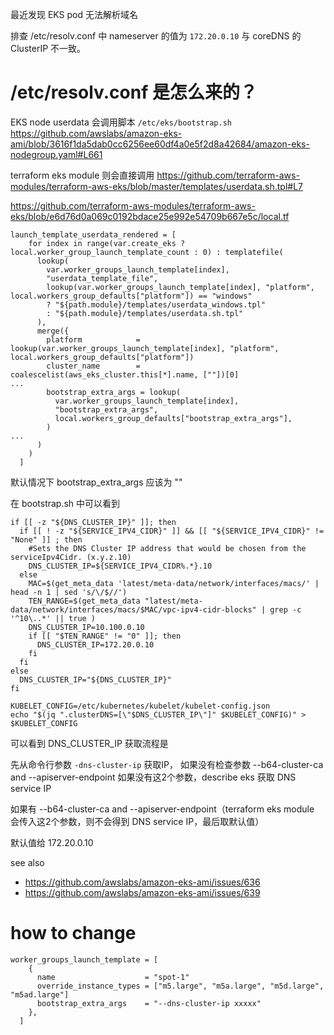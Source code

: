 最近发现 EKS pod 无法解析域名

排查 /etc/resolv.conf 中 nameserver 的值为 `172.20.0.10` 与 coreDNS 的 ClusterIP 不一致。


# /etc/resolv.conf 是怎么来的？

EKS node userdata 会调用脚本 `/etc/eks/bootstrap.sh` https://github.com/awslabs/amazon-eks-ami/blob/3616f1da5dab0cc6256ee60df4a0e5f2d8a42684/amazon-eks-nodegroup.yaml#L661

terraform eks module 则会直接调用
https://github.com/terraform-aws-modules/terraform-aws-eks/blob/master/templates/userdata.sh.tpl#L7


https://github.com/terraform-aws-modules/terraform-aws-eks/blob/e6d76d0a069c0192bdace25e992e54709b667e5c/local.tf
```hcl
launch_template_userdata_rendered = [
    for index in range(var.create_eks ? local.worker_group_launch_template_count : 0) : templatefile(
      lookup(
        var.worker_groups_launch_template[index],
        "userdata_template_file",
        lookup(var.worker_groups_launch_template[index], "platform", local.workers_group_defaults["platform"]) == "windows"
        ? "${path.module}/templates/userdata_windows.tpl"
        : "${path.module}/templates/userdata.sh.tpl"
      ),
      merge({
        platform            = lookup(var.worker_groups_launch_template[index], "platform", local.workers_group_defaults["platform"])
        cluster_name        = coalescelist(aws_eks_cluster.this[*].name, [""])[0]
...
        bootstrap_extra_args = lookup(
          var.worker_groups_launch_template[index],
          "bootstrap_extra_args",
          local.workers_group_defaults["bootstrap_extra_args"],
        )
...
      )
    )
  ]
  ```
默认情况下 bootstrap_extra_args 应该为 ""


在 bootstrap.sh 中可以看到 
```
if [[ -z "${DNS_CLUSTER_IP}" ]]; then
  if [[ ! -z "${SERVICE_IPV4_CIDR}" ]] && [[ "${SERVICE_IPV4_CIDR}" != "None" ]] ; then
    #Sets the DNS Cluster IP address that would be chosen from the serviceIpv4Cidr. (x.y.z.10)
    DNS_CLUSTER_IP=${SERVICE_IPV4_CIDR%.*}.10
  else
    MAC=$(get_meta_data 'latest/meta-data/network/interfaces/macs/' | head -n 1 | sed 's/\/$//')
    TEN_RANGE=$(get_meta_data "latest/meta-data/network/interfaces/macs/$MAC/vpc-ipv4-cidr-blocks" | grep -c '^10\..*' || true )
    DNS_CLUSTER_IP=10.100.0.10
    if [[ "$TEN_RANGE" != "0" ]]; then
      DNS_CLUSTER_IP=172.20.0.10
    fi
  fi
else
  DNS_CLUSTER_IP="${DNS_CLUSTER_IP}"
fi

KUBELET_CONFIG=/etc/kubernetes/kubelet/kubelet-config.json
echo "$(jq ".clusterDNS=[\"$DNS_CLUSTER_IP\"]" $KUBELET_CONFIG)" > $KUBELET_CONFIG
```

可以看到 DNS_CLUSTER_IP 获取流程是

先从命令行参数 `-dns-cluster-ip` 获取IP， 如果没有检查参数 --b64-cluster-ca and --apiserver-endpoint 如果没有这2个参数，describe eks 获取 DNS service IP

如果有 --b64-cluster-ca and --apiserver-endpoint（terraform eks module 会传入这2个参数，则不会得到 DNS service IP，最后取默认值）

默认值给 172.20.0.10



see also 
- https://github.com/awslabs/amazon-eks-ami/issues/636
- https://github.com/awslabs/amazon-eks-ami/issues/639

# how to change 
```
worker_groups_launch_template = [
    {
      name                    = "spot-1"
      override_instance_types = ["m5.large", "m5a.large", "m5d.large", "m5ad.large"]
      bootstrap_extra_args    = "--dns-cluster-ip xxxxx"
    },
  ]
 ```
